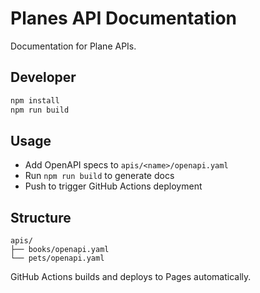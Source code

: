 # Planes API Documentation

Documentation for Plane APIs.

## Developer

```bash
npm install
npm run build
```

## Usage

- Add OpenAPI specs to `apis/<name>/openapi.yaml`
- Run `npm run build` to generate docs
- Push to trigger GitHub Actions deployment

## Structure

```
apis/
├── books/openapi.yaml
└── pets/openapi.yaml
```

GitHub Actions builds and deploys to Pages automatically.
